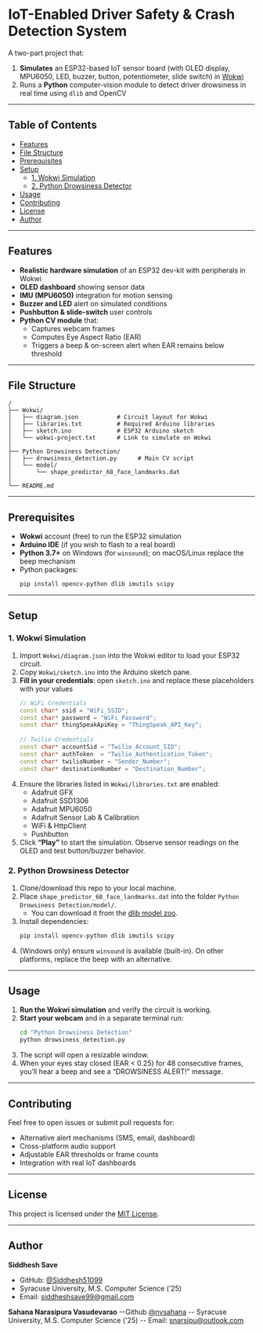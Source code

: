 # IoT-Enabled Driver Safety & Crash Detection System

A two-part project that:

1. **Simulates** an ESP32-based IoT sensor board (with OLED display, MPU6050, LED, buzzer, button, potentiometer, slide switch) in [Wokwi](https://wokwi.com)  
2. Runs a **Python** computer-vision module to detect driver drowsiness in real time using `dlib` and OpenCV

---

## Table of Contents

- [Features](#features)  
- [File Structure](#file-structure)  
- [Prerequisites](#prerequisites)  
- [Setup](#setup)  
  - [1. Wokwi Simulation](#1-wokwi-simulation)  
  - [2. Python Drowsiness Detector](#2-python-drowsiness-detector)  
- [Usage](#usage)  
- [Contributing](#contributing)  
- [License](#license)  
- [Author](#author)

---

## Features

- **Realistic hardware simulation** of an ESP32 dev-kit with peripherals in Wokwi  
- **OLED dashboard** showing sensor data  
- **IMU (MPU6050)** integration for motion sensing  
- **Buzzer and LED** alert on simulated conditions  
- **Pushbutton & slide-switch** user controls  
- **Python CV module** that:  
  - Captures webcam frames  
  - Computes Eye Aspect Ratio (EAR)  
  - Triggers a beep & on-screen alert when EAR remains below threshold

---

## File Structure

```
/
├── Wokwi/
│   ├── diagram.json           # Circuit layout for Wokwi
│   ├── libraries.txt          # Required Arduino libraries
│   ├── sketch.ino             # ESP32 Arduino sketch
│   └── wokwi-project.txt      # Link to simulate on Wokwi
│
├── Python Drowsiness Detection/
│   ├── drowsiness_detection.py      # Main CV script
│   └── model/
│       └── shape_predictor_68_face_landmarks.dat
│
└── README.md
```

---

## Prerequisites

- **Wokwi** account (free) to run the ESP32 simulation  
- **Arduino IDE** (if you wish to flash to a real board)  
- **Python 3.7+** on Windows (for `winsound`); on macOS/Linux replace the beep mechanism  
- Python packages:
  ```bash
  pip install opencv-python dlib imutils scipy
  ```

---

## Setup

### 1. Wokwi Simulation

1. Import `Wokwi/diagram.json` into the Wokwi editor to load your ESP32 circuit.  
2. Copy `Wokwi/sketch.ino` into the Arduino sketch pane.  
3. **Fill in your credentials**: open `sketch.ino` and replace these placeholders with your values  
   ```cpp
   // WiFi Credentials
   const char* ssid = "WiFi_SSID";
   const char* password = "WiFi_Password";
   const char* thingSpeakApiKey = "ThingSpeak_API_Key";
    
   // Twilio Credentials
   const char* accountSid = "Twilio_Account_SID";
   const char* authToken  = "Twilio_Authentication_Token"; 
   const char* twilioNumber = "Sender_Number";
   const char* destinationNumber = "Destination_Number";
   ```
4. Ensure the libraries listed in `Wokwi/libraries.txt` are enabled:
   - Adafruit GFX  
   - Adafruit SSD1306  
   - Adafruit MPU6050  
   - Adafruit Sensor Lab & Calibration  
   - WiFi & HttpClient  
   - Pushbutton  
5. Click **“Play”** to start the simulation. Observe sensor readings on the OLED and test button/buzzer behavior.

### 2. Python Drowsiness Detector

1. Clone/download this repo to your local machine.  
2. Place `shape_predictor_68_face_landmarks.dat` into the folder `Python Drowsiness Detection/model/`.  
   - You can download it from the [dlib model zoo](http://dlib.net/files/shape_predictor_68_face_landmarks.dat.bz2).  
3. Install dependencies:
   ```bash
   pip install opencv-python dlib imutils scipy
   ```
4. (Windows only) ensure `winsound` is available (built-in). On other platforms, replace the beep with an alternative.

---

## Usage

1. **Run the Wokwi simulation** and verify the circuit is working.  
2. **Start your webcam** and in a separate terminal run:
   ```bash
   cd "Python Drowsiness Detection"
   python drowsiness_detection.py
   ```
3. The script will open a resizable window.  
4. When your eyes stay closed (EAR < 0.25) for 48 consecutive frames, you’ll hear a beep and see a “DROWSINESS ALERT!” message.

---

## Contributing

Feel free to open issues or submit pull requests for:

- Alternative alert mechanisms (SMS, email, dashboard)  
- Cross-platform audio support  
- Adjustable EAR thresholds or frame counts  
- Integration with real IoT dashboards  

---

## License

This project is licensed under the [MIT License](LICENSE).

---

## Author

**Siddhesh Save**  
- GitHub: [@Siddhesh51099](https://github.com/Siddhesh51099)  
- Syracuse University, M.S. Computer Science (’25)  
- Email: siddheshsave99@gmail.com

**Sahana Narasipura Vasudevarao**
--Github [@nvsahana](https://github.com/nvsahana)
-- Syracuse University, M.S. Computer Science ('25)
-- Email: snarsipu@outlook.com
